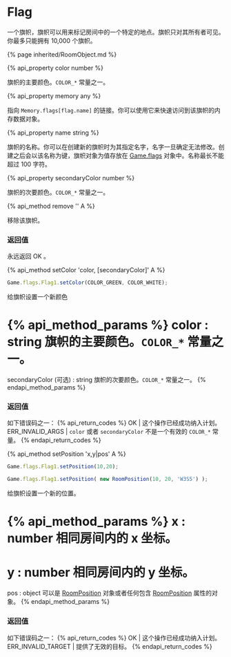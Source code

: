 # Flag

一个旗帜，旗帜可以用来标记房间中的一个特定的地点。旗帜只对其所有者可见。你最多只能拥有 10,000 个旗帜。

{% page inherited/RoomObject.md %}
 
{% api_property color number %}

旗帜的主要颜色。<code>COLOR_*</code> 常量之一。



{% api_property memory any %}



指向 <code>Memory.flags[flag.name]</code> 的链接。你可以使用它来快速访问到该旗帜的内存数据对象。



{% api_property name string %}

 

旗帜的名称。你可以在创建新的旗帜时为其指定名字，名字一旦确定无法修改。创建之后会以该名称为键，旗帜对象为值存放在 <a href="#Game.flags">Game.flags</a> 对象中。名称最长不能超过 100 字符。



{% api_property secondaryColor number %}



旗帜的次要颜色。<code>COLOR_*</code> 常量之一。



{% api_method remove '' A %}



移除该旗帜。



### 返回值

永远返回
OK
。

{% api_method setColor 'color, [secondaryColor]' A %}

```javascript
Game.flags.Flag1.setColor(COLOR_GREEN, COLOR_WHITE);
```

给旗帜设置一个新颜色

{% api_method_params %}
color : string
旗帜的主要颜色。<code>COLOR_*</code> 常量之一。
===
secondaryColor (可选) : string
旗帜的次要颜色。<code>COLOR_*</code> 常量之一。
{% endapi_method_params %}


### 返回值

如下错误码之一：
{% api_return_codes %}
OK | 这个操作已经成功纳入计划。
ERR_INVALID_ARGS | <code>color</code> 或者 <code>secondaryColor</code> 不是一个有效的 <code>COLOR_*</code> 常量。
{% endapi_return_codes %}



{% api_method setPosition 'x,y|pos' A %}

```javascript
Game.flags.Flag1.setPosition(10,20);
```

```javascript
Game.flags.Flag1.setPosition( new RoomPosition(10, 20, 'W3S5') );
```

给旗帜设置一个新的位置。

{% api_method_params %}
x : number
相同房间内的 x 坐标。
===
y : number
相同房间内的 y 坐标。
===
pos : object
可以是 <a href="#RoomPosition">RoomPosition</a> 对象或者任何包含 <a href="#RoomPosition">RoomPosition</a> 属性的对象。
{% endapi_method_params %}


### 返回值

如下错误码之一：
{% api_return_codes %}
OK | 这个操作已经成功纳入计划。
ERR_INVALID_TARGET | 提供了无效的目标。
{% endapi_return_codes %}



